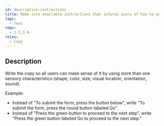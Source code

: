 ```yaml
---
id: descriptive-instructions
title: Make sure available instructions that informs users of how to operate content/controls include several sensory characteristics
tags:
  - Text
reqs:
  - 1.3.3 A
roles:
  - Copy
---
```


## Description

Write the copy so all users can make sense of it by using more than one sensory characteristics (shape, color, size, visual location, orientation, sound).

Example:

- Instead of "To submit the form, press the button below", write "To submit the form, press the round button labeled Go".
- Instead of "Press the green button to proceed to the next step", write "Press the green button labeled Go to proceed to the next step."
